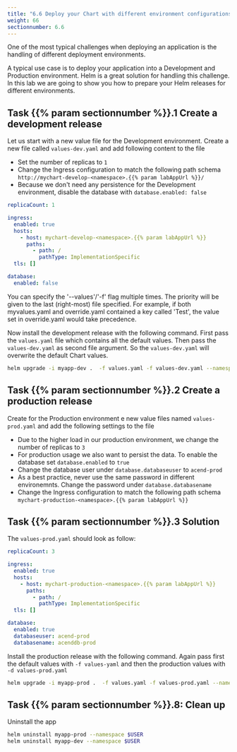 ```yaml
---
title: "6.6 Deploy your Chart with different environment configurations"
weight: 66
sectionnumber: 6.6
---
```



One of the most typical challenges when deploying an application is the handling of different deployment environments.

A typical use case is to deploy your application into a Development and Production environment. Helm is a great solution for handling this challenge.
In this lab we are going to show you how to prepare your Helm releases for different environments.


## Task {{% param sectionnumber %}}.1 Create a development release


Let us start with a new value file for the Development environment. Create a new file called `values-dev.yaml` and add following content to the file

* Set the number of replicas to `1`
* Change the Ingress configuration to match the following path schema `http://mychart-develop-<namespace>.{{% param labAppUrl %}}/`
* Because we don't need any persistence for the Development environment, disable the database with `database.enabled: false`


```yaml
replicaCount: 1

ingress:
  enabled: true
  hosts:
    - host: mychart-develop-<namespace>.{{% param labAppUrl %}}
      paths:
        - path: /
          pathType: ImplementationSpecific
  tls: []

database:
  enabled: false
```

You can specify the '--values'/'-f' flag multiple times. The priority will be given to the last (right-most) file specified. For example, if both myvalues.yaml and override.yaml contained a key called 'Test', the value set in override.yaml would take precedence.

Now install the development release with the following command. First pass the `values.yaml` file which contains all the default values. Then pass the `values-dev.yaml` as second file argument. So the `values-dev.yaml` will overwrite the default Chart values.

```bash
helm upgrade -i myapp-dev .  -f values.yaml -f values-dev.yaml --namespace $USER 
```


## Task {{% param sectionnumber %}}.2 Create a production release


Create for the Production environment e new value files named `values-prod.yaml` and add the following settings to the file


* Due to the higher load in our production environment, we change the number of replicas to `3`
* For production usage we also want to persist the data. To enable the database set `database.enabled` to `true`
* Change the database user under `database.databaseuser` to `acend-prod`
* As a best practice, never use the same password in different environemnts. Change the password under `database.databasename`
* Change the Ingress configuration to match the following path schema `mychart-production-<namespace>.{{% param labAppUrl %}}`


## Task {{% param sectionnumber %}}.3 Solution

The `values-prod.yaml` should look as follow:

```yaml
replicaCount: 3

ingress:
  enabled: true
  hosts:
    - host: mychart-production-<namespace>.{{% param labAppUrl %}}
      paths:
        - path: /
          pathType: ImplementationSpecific
  tls: []

database:
  enabled: true
  databaseuser: acend-prod
  databasename: acenddb-prod
```

Install the production release with the following command. Again pass first the default values with `-f values-yaml` and then the production values with `-d values-prod.yaml`

```bash
helm upgrade -i myapp-prod .  -f values.yaml -f values-prod.yaml --namespace $USER
```


## Task {{% param sectionnumber %}}.8: Clean up

Uninstall the app

```bash
helm uninstall myapp-prod --namespace $USER
helm uninstall myapp-dev --namespace $USER
```
